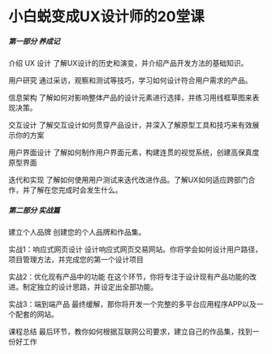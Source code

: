 # 小白蜕变成UX设计师的20堂课

##### 第一部分 养成记

介绍 UX 设计
了解UX设计的历史和演变，并介绍产品开发方法的基础知识。

用户研究
通过采访，观察和测试等技巧，学习如何设计符合用户需求的产品。

信息架构
了解如何对影响整体产品的设计元素进行选择，并练习用线框草图来表现决策。

交互设计
了解交互设计如何贯穿产品设计，并深入了解原型工具和技巧来有效展示你的方案

用户界面设计
了解如何制作用户界面元素，构建连贯的视觉系统，创建高保真度原型界面

迭代和实现
了解如何使用用户测试来迭代改进作品。了解UX如何适应跨部门合作，并了解在您完成时会发生什么。

##### 第二部分 实战篇

建立个人品牌
创建您的个人品牌和作品集。

实战1：响应式网页设计
设计响应式网页交易网站。你将学会如何设计用户路径，项目管理方法，并完成您的第一个设计项目

实战2：优化现有产品中的功能
在这个环节，你将专注于设计现有产品功能的改进。制定独立的设计思路，并设定出全部功能。

实战3：端到端产品
最终缓解，那你将开发一个完整的多平台应用程序APP以及一个配套的网站。

课程总结
最后环节，教你如何根据互联网公司要求，建立自己的作品集，找到一份好工作